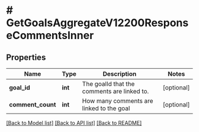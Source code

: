 # # GetGoalsAggregateV12200ResponseCommentsInner

## Properties

Name | Type | Description | Notes
------------ | ------------- | ------------- | -------------
**goal_id** | **int** | The goalId that the comments are linked to. | [optional]
**comment_count** | **int** | How many comments are linked to the goal | [optional]

[[Back to Model list]](../../README.md#models) [[Back to API list]](../../README.md#endpoints) [[Back to README]](../../README.md)
